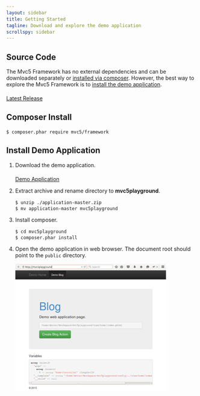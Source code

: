 ```yaml
---
layout: sidebar
title: Getting Started
tagline: Download and explore the demo application
scrollspy: sidebar
---
```

## Source Code
<p>The Mvc5 Framework has no external dependencies and can be downloaded separately or <a href="#composer-install">installed via composer</a>. However, the best way to explore the Mvc5 Framework is to <a href="#install-demo-application">install the demo application</a>.</p>
<p style="margin-top:20px;">
    <a class="btn btn-default btn-lg" href="https://github.com/mvc5/framework/releases/latest"><span class="glyphicon glyphicon-hand-right"></span> Latest Release</a>
</p>

## Composer Install
<pre><code>$ composer.phar require mvc5/framework</code></pre>
<div class="clearfix"></div>

## Install Demo Application
<ol>
    <li>
        <p>Download the demo application.</p>
        <p style="margin-top:20px;">
            <a class="btn btn-default btn-lg" href="https://github.com/mvc5/application/archive/master.zip"><span class="glyphicon glyphicon-download"></span> Demo Application</a>
        </p>
    </li>
    <li>
        <p>Extract archive and rename directory to <b>mvc5playground</b>.</p>
        <pre><code class="language-php">$ unzip ./application-master.zip<br>$ mv application-master mvc5playground</code></pre>
    </li>
    <li>
        <p>Install composer.</p>
        <pre><code class="language-php">$ cd mvc5playground<br>$ composer.phar install</code></pre>
    </li>
    <li>
        <p>Open the demo application in web browser. The document root should point to the <code>public</code> directory.</p>
        <div class="panel panel-default">
            <div class="panel-body">
                <img src="/images/mvc5playground.png" width="400" height="338" title="Mvc5 Demo Application">
            </div>
        </div>
    </li>
</ol>
